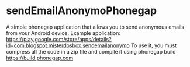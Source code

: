 # sendEmailAnonymoPhonegap
A simple phonegap application that allows you to send anonymous emails from your Android device.
Example application: https://play.google.com/store/apps/details?id=com.blogspot.misterdosbox.sendemailanonymo
To use it, you must compress all the code in a zip file and compile it using phonegap build https://build.phonegap.com
